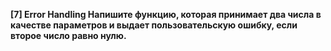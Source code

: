 **[7] Error Handling
Напишите функцию, которая принимает два
числа в качестве параметров и выдает
пользовательскую ошибку, если второе
число равно нулю.**